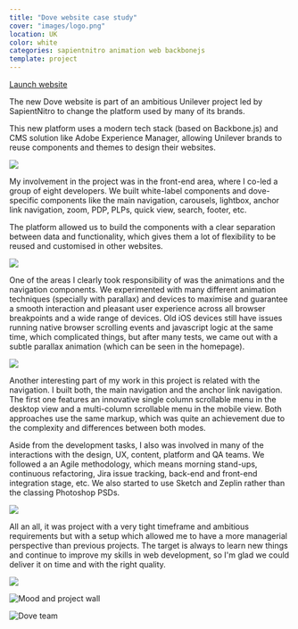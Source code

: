 ```yaml
---
title: "Dove website case study"
cover: "images/logo.png"
location: UK
color: white
categories: sapientnitro animation web backbonejs
template: project
---
```


<p class="align-center">
<a class="btn" role="button" href="http://www.dove.com/uk" target="_blank">Launch website</a>
</p>

The new Dove website is part of an ambitious Unilever project led by SapientNitro to change the platform used by many of its brands.

This new platform uses a modern tech stack (based on Backbone.js) and CMS solution like Adobe Experience Manager, allowing Unilever brands to reuse components and themes to design their websites.

![](/work/dove/images/0.jpg)

My involvement in the project was in the front-end area, where I co-led a group of eight developers. We built white-label components and dove-specific components like the main navigation, carousels, lightbox, anchor link navigation, zoom, PDP, PLPs, quick view, search, footer, etc.

The platform allowed us to build the components with a clear separation between data and functionality, which gives them a lot of flexibility to be reused and customised in other websites.

![](/work/dove/images/1.jpg)

One of the areas I clearly took responsibility of was the animations and the navigation components. We experimented with many different animation techniques (specially with parallax) and devices to maximise and guarantee a smooth interaction and pleasant user experience across all browser breakpoints and a wide range of devices. Old iOS devices still have issues running native browser scrolling events and javascript logic at the same time, which complicated things, but after many tests, we came out with a subtle parallax animation (which can be seen in the homepage).

![](/work/dove/images/2.jpg)

Another interesting part of my work in this project is related with the navigation. I built both, the main navigation and the anchor link navigation. The first one features an innovative single column scrollable menu in the desktop view and a multi-column scrollable menu in the mobile view. Both approaches use the same markup, which was quite an achievement due to the complexity and differences between both modes.

Aside from the development tasks, I also was involved in many of the interactions with the design, UX, content, platform and QA teams. We followed a an Agile methodology, which means morning stand-ups, continuous refactoring, Jira issue tracking, back-end and front-end integration stage, etc. We also started to use Sketch and Zeplin rather than the classing Photoshop PSDs.

![](/work/dove/images/3.jpg)

All an all, it was project with a very tight timeframe and ambitious requirements but with a setup which allowed me to have a more managerial perspective than previous projects. The target is always to learn new things and continue to improve my skills in web development, so I'm glad we could deliver it on time and with the right quality.

![](/work/dove/images/4.jpg)

![](/work/dove/images/board.jpg "Mood and project wall")

![](/work/dove/images/team.jpg "Dove team")
